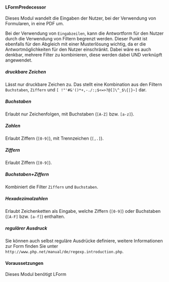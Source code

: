 #### LFormPredecessor
Dieses Modul wandelt die Eingaben der Nutzer, bei der Verwendung von Formularen, in eine PDF um.

Bei der Verwendung von `Eingabzeilen`, kann die Antwortform für den Nutzer durch die Verwendung von Filtern begrenzt werden. Dieser Punkt ist ebenfalls für den Abgleich mit einer Musterlösung wichtig, da er die Antwortmöglichkeiten für den Nutzer einschränkt. Dabei wäre es auch denkbar, mehrere Filter zu kombinieren, diese werden dabei UND verknüpft angewendet.

##### druckbare Zeichen

Lässt nur druckbare Zeichen zu. Das stellt eine Kombination aus den Filtern `Buchstaben`, `Ziffern` und `[ !"'#&'()*+,-./:;$<=>?@[]\^_$\{|}~]` dar.
 
##### Buchstaben
Erlaubt nur Zeichenfolgen, mit Buchstaben (`[A-Z]` bzw. `[a-z]`).

##### Zahlen
Erlaubt Ziffern (`[0-9]`), mit Trennzeichen (`[,.]`).

##### Ziffern
Erlaubt Ziffern (`[0-9]`).

##### Buchstaben+Ziffern
Kombiniert die Filter `Ziffern` und `Buchstaben`.

##### Hexadezimalzahlen
Erlaubt Zeichenketten als Eingabe, welche Ziffern (`[0-9]`) oder Buchstaben (`[A-F]` bzw. `[a-f]`) enthalten.

##### regulärer Ausdruck
Sie können auch selbst reguläre Ausdrücke definiere, weitere Informationen zur Form finden Sie unter 
`http://www.php.net/manual/de/regexp.introduction.php`.

#### Voraussetzungen
Dieses Modul benötigt LForm